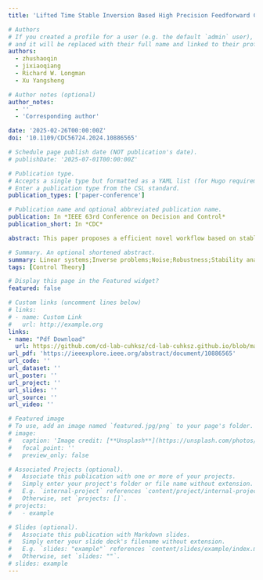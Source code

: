 ```yaml
---
title: 'Lifted Time Stable Inversion Based High Precision Feedforward Control for Non-minimum Phase Systems'

# Authors
# If you created a profile for a user (e.g. the default `admin` user), write the username (folder name) here
# and it will be replaced with their full name and linked to their profile.
authors:
  - zhushaoqin
  - jixiaoqiang
  - Richard W. Longman
  - Xu Yangsheng

# Author notes (optional)
author_notes:
  - ''
  - 'Corresponding author'

date: '2025-02-26T00:00:00Z'
doi: '10.1109/CDC56724.2024.10886565'

# Schedule page publish date (NOT publication's date).
# publishDate: '2025-07-01T00:00:00Z'

# Publication type.
# Accepts a single type but formatted as a YAML list (for Hugo requirements).
# Enter a publication type from the CSL standard.
publication_types: ['paper-conference']

# Publication name and optional abbreviated publication name.
publication: In *IEEE 63rd Conference on Decision and Control*
publication_short: In *CDC*

abstract: This paper proposes a efficient novel workflow based on stable diffusion named SAP, in which ControlNet is incorporated to regulate the structural consistency of images throughout the transformation process. Furthermore, a LoRA model specifically trained for Chinese paper cutting is applied to achieve stable and effective style transfer. Extensive image and numerical data demonstrate that the SCP method effectively enhances the aesthetic appeal of images in the Chinese papercutting style while preserving the original image structure and leveraging the powerful text-to-image capabilities of diffusion models. Specifically, with this method, the machine-evaluated aesthetic score improves by approximately 10.84%.

# Summary. An optional shortened abstract.
summary: Linear systems;Inverse problems;Noise;Robustness;Stability analysis;MIMO;Manufacturing;Feedforward systems;Time-varying systems
tags: [Control Theory]

# Display this page in the Featured widget?
featured: false

# Custom links (uncomment lines below)
# links:
# - name: Custom Link
#   url: http://example.org
links:
- name: "Pdf Download"
  url: https://github.com/cd-lab-cuhksz/cd-lab-cuhksz.github.io/blob/main/static/files/publication/Lifted_Time_Stable_Inversion_Based_High_Precision_Feedforward_Control_for_Non-minimum_Phase_Systems.pdf
url_pdf: 'https://ieeexplore.ieee.org/abstract/document/10886565'
url_code: ''
url_dataset: ''
url_poster: ''
url_project: ''
url_slides: ''
url_source: ''
url_video: ''

# Featured image
# To use, add an image named `featured.jpg/png` to your page's folder.
# image:
#   caption: 'Image credit: [**Unsplash**](https://unsplash.com/photos/pLCdAaMFLTE)'
#   focal_point: ''
#   preview_only: false

# Associated Projects (optional).
#   Associate this publication with one or more of your projects.
#   Simply enter your project's folder or file name without extension.
#   E.g. `internal-project` references `content/project/internal-project/index.md`.
#   Otherwise, set `projects: []`.
# projects:
#   - example

# Slides (optional).
#   Associate this publication with Markdown slides.
#   Simply enter your slide deck's filename without extension.
#   E.g. `slides: "example"` references `content/slides/example/index.md`.
#   Otherwise, set `slides: ""`.
# slides: example
---
```


<!-- {{% callout note %}}
Click the _Cite_ button above to demo the feature to enable visitors to import publication metadata into their reference management software.
{{% /callout %}}

{{% callout note %}}
Create your slides in Markdown - click the _Slides_ button to check out the example.
{{% /callout %}}

Add the publication's **full text** or **supplementary notes** here. You can use rich formatting such as including [code, math, and images](https://docs.hugoblox.com/content/writing-markdown-latex/). -->
